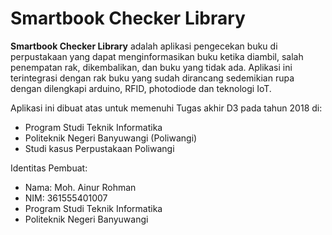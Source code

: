 # Smartbook Checker Library
**Smartbook Checker Library** adalah aplikasi pengecekan buku di perpustakaan yang dapat menginformasikan buku ketika diambil, salah penempatan rak, dikembalikan, dan buku yang tidak ada. Aplikasi ini terintegrasi dengan rak buku yang sudah dirancang sedemikian rupa dengan dilengkapi arduino, RFID, photodiode dan teknologi IoT.

Aplikasi ini dibuat atas untuk memenuhi Tugas akhir D3 pada tahun 2018 di:

* Program Studi Teknik Informatika
* Politeknik Negeri Banyuwangi (Poliwangi)
* Studi kasus Perpustakaan Poliwangi
  
Identitas Pembuat:
* Nama: Moh. Ainur Rohman
* NIM: 361555401007
* Program Studi Teknik Informatika
* Politeknik Negeri Banyuwangi
